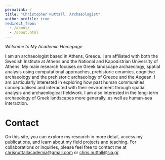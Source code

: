 ```yaml
---
permalink: /
title: "Christopher Nuttall. Archaeologist"
author_profile: true
redirect_from: 
  - /about/
  - /about.html
---
```


*Welcome to My Academic Homepage*

I am an archaeologist based in Athens, Greece. I am affiliated with both the Swedish Institute at Athens and the National and Kapodistrian University of Athens. My main research focuses on Greek landscape archaeology, spatial analysis using computational approaches, prehistoric ceramics, cognitive archaeology and the prehistoric archaeology of Greece and the Aegean. I am particularly interested in exploring how past human communities conceptualised and interacted with their environment through spatial analysis and archaeological fieldwork. I am also interested in the long-term archaeology of Greek landscapes more generally, as well as human-sea interaction.

# Contact
On this site, you can explore my research in more detail, access my publications, and learn about my field projects and teaching. 
For collaborations or inquiries, please feel free to contact me at [chrisnuttallacademia@gmail.com](chrisnuttallacademia@gmail.com) or [chris.nuttall@sia.gr](chris.nuttall@sia.gr).
